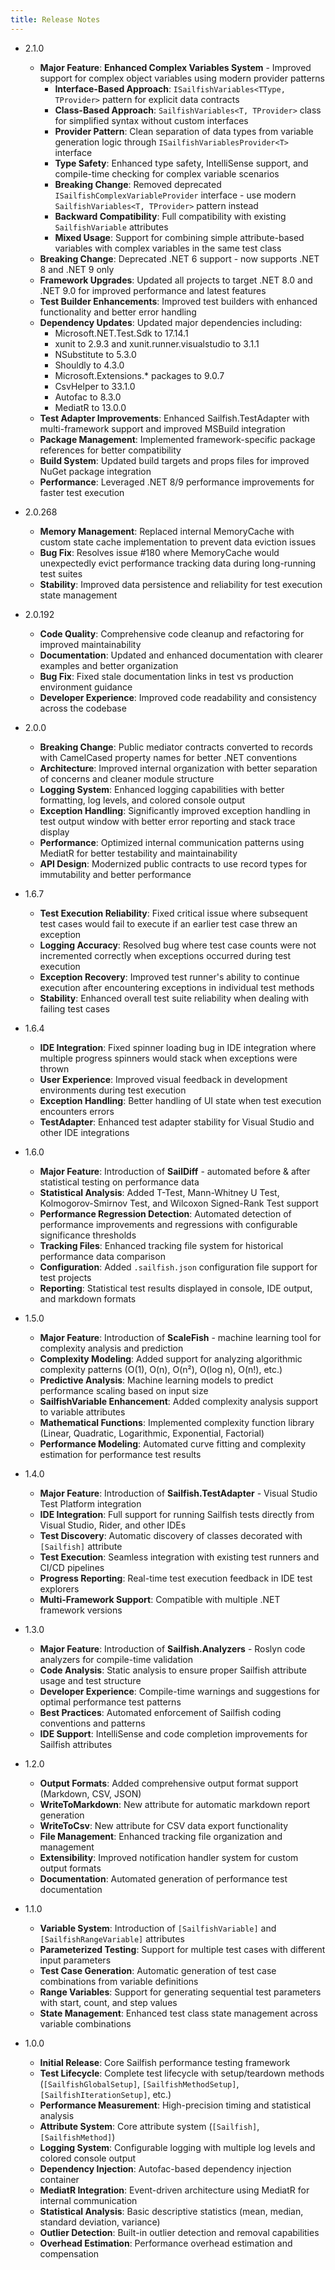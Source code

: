 ```yaml
---
title: Release Notes
---
```


- 2.1.0
  - **Major Feature**: **Enhanced Complex Variables System** - Improved support for complex object variables using modern provider patterns
    - **Interface-Based Approach**: `ISailfishVariables<TType, TProvider>` pattern for explicit data contracts
    - **Class-Based Approach**: `SailfishVariables<T, TProvider>` class for simplified syntax without custom interfaces
    - **Provider Pattern**: Clean separation of data types from variable generation logic through `ISailfishVariablesProvider<T>` interface
    - **Type Safety**: Enhanced type safety, IntelliSense support, and compile-time checking for complex variable scenarios
    - **Breaking Change**: Removed deprecated `ISailfishComplexVariableProvider` interface - use modern `SailfishVariables<T, TProvider>` pattern instead
    - **Backward Compatibility**: Full compatibility with existing `SailfishVariable` attributes
    - **Mixed Usage**: Support for combining simple attribute-based variables with complex variables in the same test class
  - **Breaking Change**: Deprecated .NET 6 support - now supports .NET 8 and .NET 9 only
  - **Framework Upgrades**: Updated all projects to target .NET 8.0 and .NET 9.0 for improved performance and latest features
  - **Test Builder Enhancements**: Improved test builders with enhanced functionality and better error handling
  - **Dependency Updates**: Updated major dependencies including:
    - Microsoft.NET.Test.Sdk to 17.14.1
    - xunit to 2.9.3 and xunit.runner.visualstudio to 3.1.1
    - NSubstitute to 5.3.0
    - Shouldly to 4.3.0
    - Microsoft.Extensions.* packages to 9.0.7
    - CsvHelper to 33.1.0
    - Autofac to 8.3.0
    - MediatR to 13.0.0
  - **Test Adapter Improvements**: Enhanced Sailfish.TestAdapter with multi-framework support and improved MSBuild integration
  - **Package Management**: Implemented framework-specific package references for better compatibility
  - **Build System**: Updated build targets and props files for improved NuGet package integration
  - **Performance**: Leveraged .NET 8/9 performance improvements for faster test execution

- 2.0.268
  - **Memory Management**: Replaced internal MemoryCache with custom state cache implementation to prevent data eviction issues
  - **Bug Fix**: Resolves issue #180 where MemoryCache would unexpectedly evict performance tracking data during long-running test suites
  - **Stability**: Improved data persistence and reliability for test execution state management

- 2.0.192
  - **Code Quality**: Comprehensive code cleanup and refactoring for improved maintainability
  - **Documentation**: Updated and enhanced documentation with clearer examples and better organization
  - **Bug Fix**: Fixed stale documentation links in test vs production environment guidance
  - **Developer Experience**: Improved code readability and consistency across the codebase

- 2.0.0
  - **Breaking Change**: Public mediator contracts converted to records with CamelCased property names for better .NET conventions
  - **Architecture**: Improved internal organization with better separation of concerns and cleaner module structure
  - **Logging System**: Enhanced logging capabilities with better formatting, log levels, and colored console output
  - **Exception Handling**: Significantly improved exception handling in test output window with better error reporting and stack trace display
  - **Performance**: Optimized internal communication patterns using MediatR for better testability and maintainability
  - **API Design**: Modernized public contracts to use record types for immutability and better performance

- 1.6.7
  - **Test Execution Reliability**: Fixed critical issue where subsequent test cases would fail to execute if an earlier test case threw an exception
  - **Logging Accuracy**: Resolved bug where test case counts were not incremented correctly when exceptions occurred during test execution
  - **Exception Recovery**: Improved test runner's ability to continue execution after encountering exceptions in individual test methods
  - **Stability**: Enhanced overall test suite reliability when dealing with failing test cases

- 1.6.4
  - **IDE Integration**: Fixed spinner loading bug in IDE integration where multiple progress spinners would stack when exceptions were thrown
  - **User Experience**: Improved visual feedback in development environments during test execution
  - **Exception Handling**: Better handling of UI state when test execution encounters errors
  - **TestAdapter**: Enhanced test adapter stability for Visual Studio and other IDE integrations

- 1.6.0
  - **Major Feature**: Introduction of **SailDiff** - automated before & after statistical testing on performance data
  - **Statistical Analysis**: Added T-Test, Mann-Whitney U Test, Kolmogorov-Smirnov Test, and Wilcoxon Signed-Rank Test support
  - **Performance Regression Detection**: Automated detection of performance improvements and regressions with configurable significance thresholds
  - **Tracking Files**: Enhanced tracking file system for historical performance data comparison
  - **Configuration**: Added `.sailfish.json` configuration file support for test projects
  - **Reporting**: Statistical test results displayed in console, IDE output, and markdown formats

- 1.5.0
  - **Major Feature**: Introduction of **ScaleFish** - machine learning tool for complexity analysis and prediction
  - **Complexity Modeling**: Added support for analyzing algorithmic complexity patterns (O(1), O(n), O(n²), O(log n), O(n!), etc.)
  - **Predictive Analysis**: Machine learning models to predict performance scaling based on input size
  - **SailfishVariable Enhancement**: Added complexity analysis support to variable attributes
  - **Mathematical Functions**: Implemented complexity function library (Linear, Quadratic, Logarithmic, Exponential, Factorial)
  - **Performance Modeling**: Automated curve fitting and complexity estimation for performance test results

- 1.4.0
  - **Major Feature**: Introduction of **Sailfish.TestAdapter** - Visual Studio Test Platform integration
  - **IDE Integration**: Full support for running Sailfish tests directly from Visual Studio, Rider, and other IDEs
  - **Test Discovery**: Automatic discovery of classes decorated with `[Sailfish]` attribute
  - **Test Execution**: Seamless integration with existing test runners and CI/CD pipelines
  - **Progress Reporting**: Real-time test execution feedback in IDE test explorers
  - **Multi-Framework Support**: Compatible with multiple .NET framework versions

- 1.3.0
  - **Major Feature**: Introduction of **Sailfish.Analyzers** - Roslyn code analyzers for compile-time validation
  - **Code Analysis**: Static analysis to ensure proper Sailfish attribute usage and test structure
  - **Developer Experience**: Compile-time warnings and suggestions for optimal performance test patterns
  - **Best Practices**: Automated enforcement of Sailfish coding conventions and patterns
  - **IDE Support**: IntelliSense and code completion improvements for Sailfish attributes

- 1.2.0
  - **Output Formats**: Added comprehensive output format support (Markdown, CSV, JSON)
  - **WriteToMarkdown**: New attribute for automatic markdown report generation
  - **WriteToCsv**: New attribute for CSV data export functionality
  - **File Management**: Enhanced tracking file organization and management
  - **Extensibility**: Improved notification handler system for custom output formats
  - **Documentation**: Automated generation of performance test documentation

- 1.1.0
  - **Variable System**: Introduction of `[SailfishVariable]` and `[SailfishRangeVariable]` attributes
  - **Parameterized Testing**: Support for multiple test cases with different input parameters
  - **Test Case Generation**: Automatic generation of test case combinations from variable definitions
  - **Range Variables**: Support for generating sequential test parameters with start, count, and step values
  - **State Management**: Enhanced test class state management across variable combinations

- 1.0.0
  - **Initial Release**: Core Sailfish performance testing framework
  - **Test Lifecycle**: Complete test lifecycle with setup/teardown methods (`[SailfishGlobalSetup]`, `[SailfishMethodSetup]`, `[SailfishIterationSetup]`, etc.)
  - **Performance Measurement**: High-precision timing and statistical analysis
  - **Attribute System**: Core attribute system (`[Sailfish]`, `[SailfishMethod]`)
  - **Logging System**: Configurable logging with multiple log levels and colored console output
  - **Dependency Injection**: Autofac-based dependency injection container
  - **MediatR Integration**: Event-driven architecture using MediatR for internal communication
  - **Statistical Analysis**: Basic descriptive statistics (mean, median, standard deviation, variance)
  - **Outlier Detection**: Built-in outlier detection and removal capabilities
  - **Overhead Estimation**: Performance overhead estimation and compensation
